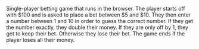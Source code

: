 Single-player betting game that runs in the browser. The player starts off with $100 and is asked to place a bet between $5 and $10. They then enter a number between 1 and 10 in order to guess the correct number. If they get the number exactly, they double their money. If they are only off by 1, they get to keep their bet. Otherwise they lose their bet. The game ends if the player loses all their money.

